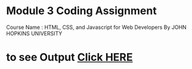 
# Module 3 Coding Assignment

Course Name : HTML, CSS, and Javascript for Web Developers By JOHN HOPKINS UNIVERSITY

# to see Output [Click HERE](https://anandsamant.github.io/John-Hopkins-University-Web-Developers-Course-Project/Module2/index.html)

